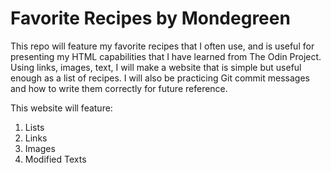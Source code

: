 # Favorite Recipes by Mondegreen

This repo will feature my favorite recipes that I often use, and is useful for presenting my HTML capabilities that I have learned from The Odin Project. Using links, images, text, I will make a website that is simple but useful enough as a list of recipes. I will also be practicing Git commit messages and how to write them correctly for future reference.

This website will feature:
1. Lists
2. Links
3. Images
4. Modified Texts